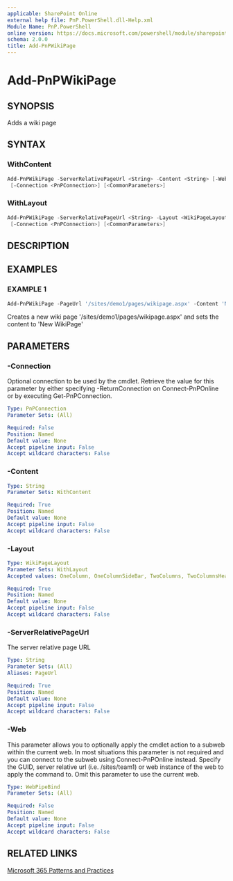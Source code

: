 ```yaml
---
applicable: SharePoint Online
external help file: PnP.PowerShell.dll-Help.xml
Module Name: PnP.PowerShell
online version: https://docs.microsoft.com/powershell/module/sharepoint-pnp/add-pnpwikipage
schema: 2.0.0
title: Add-PnPWikiPage
---
```


# Add-PnPWikiPage

## SYNOPSIS
Adds a wiki page

## SYNTAX

### WithContent
```powershell
Add-PnPWikiPage -ServerRelativePageUrl <String> -Content <String> [-Web <WebPipeBind>]
 [-Connection <PnPConnection>] [<CommonParameters>]
```

### WithLayout
```powershell
Add-PnPWikiPage -ServerRelativePageUrl <String> -Layout <WikiPageLayout> [-Web <WebPipeBind>]
 [-Connection <PnPConnection>] [<CommonParameters>]
```

## DESCRIPTION

## EXAMPLES

### EXAMPLE 1
```powershell
Add-PnPWikiPage -PageUrl '/sites/demo1/pages/wikipage.aspx' -Content 'New WikiPage'
```

Creates a new wiki page '/sites/demo1/pages/wikipage.aspx' and sets the content to 'New WikiPage'

## PARAMETERS

### -Connection
Optional connection to be used by the cmdlet. Retrieve the value for this parameter by either specifying -ReturnConnection on Connect-PnPOnline or by executing Get-PnPConnection.

```yaml
Type: PnPConnection
Parameter Sets: (All)

Required: False
Position: Named
Default value: None
Accept pipeline input: False
Accept wildcard characters: False
```

### -Content

```yaml
Type: String
Parameter Sets: WithContent

Required: True
Position: Named
Default value: None
Accept pipeline input: False
Accept wildcard characters: False
```

### -Layout

```yaml
Type: WikiPageLayout
Parameter Sets: WithLayout
Accepted values: OneColumn, OneColumnSideBar, TwoColumns, TwoColumnsHeader, TwoColumnsHeaderFooter, ThreeColumns, ThreeColumnsHeader, ThreeColumnsHeaderFooter, Custom

Required: True
Position: Named
Default value: None
Accept pipeline input: False
Accept wildcard characters: False
```

### -ServerRelativePageUrl
The server relative page URL

```yaml
Type: String
Parameter Sets: (All)
Aliases: PageUrl

Required: True
Position: Named
Default value: None
Accept pipeline input: False
Accept wildcard characters: False
```

### -Web
This parameter allows you to optionally apply the cmdlet action to a subweb within the current web. In most situations this parameter is not required and you can connect to the subweb using Connect-PnPOnline instead. Specify the GUID, server relative url (i.e. /sites/team1) or web instance of the web to apply the command to. Omit this parameter to use the current web.

```yaml
Type: WebPipeBind
Parameter Sets: (All)

Required: False
Position: Named
Default value: None
Accept pipeline input: False
Accept wildcard characters: False
```

## RELATED LINKS

[Microsoft 365 Patterns and Practices](https://aka.ms/m365pnp)